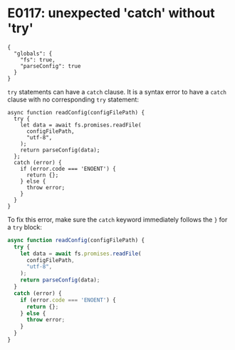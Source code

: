 # E0117: unexpected 'catch' without 'try'

```config-for-examples
{
  "globals": {
    "fs": true,
    "parseConfig": true
  }
}
```

`try` statements can have a `catch` clause. It is a syntax error to have a
`catch` clause with no corresponding `try` statement:

```javascript-ignoring-extra-errors
async function readConfig(configFilePath) {
  try {
    let data = await fs.promises.readFile(
      configFilePath,
      "utf-8",
    );
    return parseConfig(data);
  };
  catch (error) {
    if (error.code === 'ENOENT') {
      return {};
    } else {
      throw error;
    }
  }
}
```

To fix this error, make sure the `catch` keyword immediately follows the `}` for
a `try` block:

```javascript
async function readConfig(configFilePath) {
  try {
    let data = await fs.promises.readFile(
      configFilePath,
      "utf-8",
    );
    return parseConfig(data);
  }
  catch (error) {
    if (error.code === 'ENOENT') {
      return {};
    } else {
      throw error;
    }
  }
}
```

